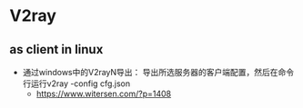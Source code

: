 # V2ray

## as client in linux

* 通过windows中的V2rayN导出： 导出所选服务器的客户端配置，然后在命令行运行v2ray -config cfg.json
  * https://www.witersen.com/?p=1408


